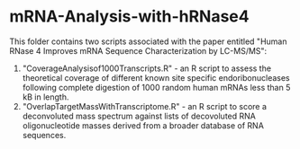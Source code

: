 # mRNA-Analysis-with-hRNase4
This folder contains two scripts associated with the paper entitled "Human RNase 4 Improves mRNA Sequence Characterization by LC-MS/MS":

1) "CoverageAnalysisof1000Transcripts.R" - an R script to assess the theoretical coverage of different known site specific endoribonucleases following complete digestion of 1000 random human mRNAs less than 5 kB in length.
2) "OverlapTargetMassWithTranscriptome.R" - an R script to score a deconvoluted mass spectrum against lists of decovoluted RNA oligonucleotide masses derived from a broader database of RNA sequences.

